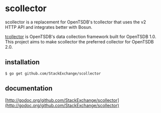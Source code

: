 # scollector

scollector is a replacement for OpenTSDB's tcollector that uses the v2 HTTP API
and integrates better with Bosun.

[tcollector](https://github.com/OpenTSDB/tcollector) is OpenTSDB's data collection framework built for OpenTSDB 1.0. This project aims to make scollector the preferred collector for OpenTSDB 2.0.

## installation

```
$ go get github.com/StackExchange/scollector
```

## documentation

[http://godoc.org/github.com/StackExchange/scollector](http://godoc.org/github.com/StackExchange/scollector)

